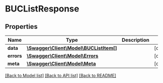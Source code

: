 # BUCListResponse

## Properties
Name | Type | Description | Notes
------------ | ------------- | ------------- | -------------
**data** | [**\Swagger\Client\Model\BUCListItem[]**](BUCListItem.md) |  | [optional] 
**errors** | [**\Swagger\Client\Model\Errors**](Errors.md) |  | [optional] 
**meta** | [**\Swagger\Client\Model\Meta**](Meta.md) |  | [optional] 

[[Back to Model list]](../README.md#documentation-for-models) [[Back to API list]](../README.md#documentation-for-api-endpoints) [[Back to README]](../README.md)


